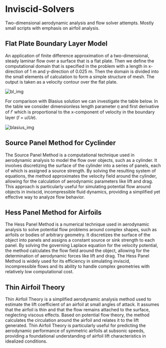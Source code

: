 # Inviscid-Solvers
Two-dimensional aerodynamic analysis and flow solver attempts. Mostly small scripts with emphasis on airfoil analysis.

## Flat Plate Boundary Layer Model
An application of finite difference approximation of a two-dimensional, steady laminar flow over a surface that is a flat plate. Then we define the computational domain that is specified in the problem with a length in x-direction of 1 m and y-direction of 0.025 m. Then the domain is divided into the small elements of calculation to form a simple structure of mesh. The output is taken as a velocity contour over the flat plate.

![bl_img](https://github.com/user-attachments/assets/c4eccacf-5dd1-4790-aa2f-a051838dd68f)

For comparison with Blasius solution we can investigate the table below. In the table we consider dimensionless length parameter 𝜂 and first derivative of 𝑓′ which is proportional to the x-component of velocity in the boundary layer (𝑓 = 𝑢/𝑈𝑒).

![blasius_img](https://github.com/user-attachments/assets/d9abfc7c-d52d-41d7-aec6-674841b4f83d)


## Source Panel Method for Cyclinder
The Source Panel Method is a computational technique used in aerodynamic analysis to model the flow over objects, such as a cylinder. It involves discretizing the surface of the cylinder into a series of panels, each of which is assigned a source strength. By solving the resulting system of equations, the method approximates the velocity field around the cylinder, allowing for the calculation of aerodynamic parameters like lift and drag. This approach is particularly useful for simulating potential flow around objects in inviscid, incompressible fluid dynamics, providing a simplified yet effective way to analyze flow behavior.

## Hess Panel Method for Airfoils
The Hess Panel Method is a numerical technique used in aerodynamic analysis to solve potential flow problems around complex shapes, such as airfoils or bodies of arbitrary geometry. It discretizes the surface of the object into panels and assigns a constant source or sink strength to each panel. By solving the governing Laplace equation for the velocity potential, the method calculates the flow field around the object, allowing for the determination of aerodynamic forces like lift and drag. The Hess Panel Method is widely used for its efficiency in simulating inviscid, incompressible flows and its ability to handle complex geometries with relatively low computational cost.

## Thin Airfoil Theory
Thin Airfoil Theory is a simplified aerodynamic analysis method used to estimate the lift coefficient of an airfoil at small angles of attack. It assumes that the airfoil is thin and that the flow remains attached to the surface, neglecting viscous effects. Based on potential flow theory, the method calculates the circulation around the airfoil and relates it to the lift generated. Thin Airfoil Theory is particularly useful for predicting the aerodynamic performance of symmetric airfoils at subsonic speeds, providing a foundational understanding of airfoil lift characteristics in idealized conditions.
